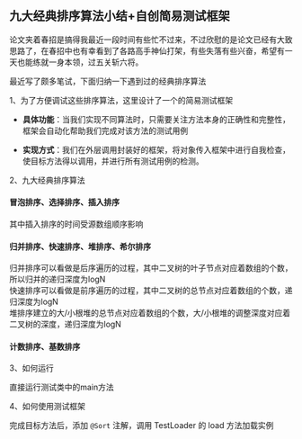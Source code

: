 ## 九大经典排序算法小结+自创简易测试框架

论文夹着春招是搞得我最近一段时间有些忙不过来，不过欣慰的是论文已经有大致思路了，在春招中也有幸看到了各路高手神仙打架，有些失落有些兴奋，希望有一天也能练就一身本领，过五关斩六将。

最近写了颇多笔试，下面归纳一下遇到过的经典排序算法

1、为了方便调试这些排序算法，这里设计了一个的简易测试框架

* **具体功能**：当我们实现不同算法时，只需要关注方法本身的正确性和完整性，框架会自动化帮助我们完成对该方法的测试用例

* **实现方式**：我们在外层调用封装好的框架，将对象传入框架中进行自我检查，使目标方法得以调用，并进行所有测试用例的检测。

2、九大经典排序算法

#### 冒泡排序、选择排序、插入排序

其中插入排序的时间受源数组顺序影响

#### 归并排序、快速排序、堆排序、希尔排序

归并排序可以看做是后序遍历的过程，其中二叉树的叶子节点对应着数组的个数，所以归并的递归深度为logN  
快速排序可以看做是前序遍历的过程，其中二叉树的总节点对应着数组的个数，递归深度为logN  
堆排序建立的大/小根堆的总节点对应着数组的个数，大/小根堆的调整深度对应着二叉树的深度，递归深度为logN

#### 计数排序、基数排序

3、如何运行

直接运行测试类中的main方法

4、如何使用测试框架

完成目标方法后，添加 `@Sort` 注解，调用 TestLoader 的 load 方法加载实例 